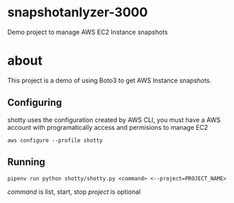 # snapshotanlyzer-3000
Demo project to manage AWS EC2 Instance snapshots

# about

This project is a demo of using Boto3 to get AWS Instance snapshots.

## Configuring 

shotty uses the configuration created by AWS CLI, you must have a AWS account with programatically access and permisions to manage EC2

`aws configure --profile shotty`

## Running

`pipenv run python shotty/shotty.py <command> <--project=PROJECT_NAME>`

*command* is list, start, stop
*project* is optional
